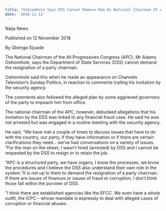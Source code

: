 ```yaml
---
title: "Oshiomhole Says DSS Cannot Remove Him As National Chairman Of APC"
date: '2018-11-12'
---
```

Naija News

Published on 12 November 2018

By Gbenga Sijuade

The National Chairman of the All Progressives Congress (APC), Mr Adams Oshiomhole, says the Department of State Services (DSS) cannot demand the resignation of a party chairman.

Oshiomhole said this when he made an appearance on Channels Television’s Sunday Politics, in reaction to comments trailing his invitation by the security agency.

The comments also followed the alleged plan by some aggrieved governors of the party to impeach him from office.

The national chairman of the APC, however, debunked allegations that his invitation by the DSS was linked to any financial fraud case. He said he was not arrested but was engaged in a routine meeting with the security agency.

He said, “We have met a couple of times to discuss issues that have to do with the country, our party, if they have information or if there are certain clarifications they need… we’ve had conversations on a variety of issues. “For the man on the street, I wasn’t hired (arrested) by DSS and I cannot be requested by the DSS to resign or to retain the job.

“APC is a structured party, we have organs, I know the processes, we know the procedures and I believe the DSS also understand their own role in the system.“It is not up to them to demand the resignation of a party chairman. If there are issues of finances or issues of fraud or corruption, I don’t think those fall within the purview of DSS.

“I think there are established agencies like the EFCC. We even have a whole outfit, the ICPC – whose mandate is expressly to deal with alleged cases of corruption or financial abuses.

